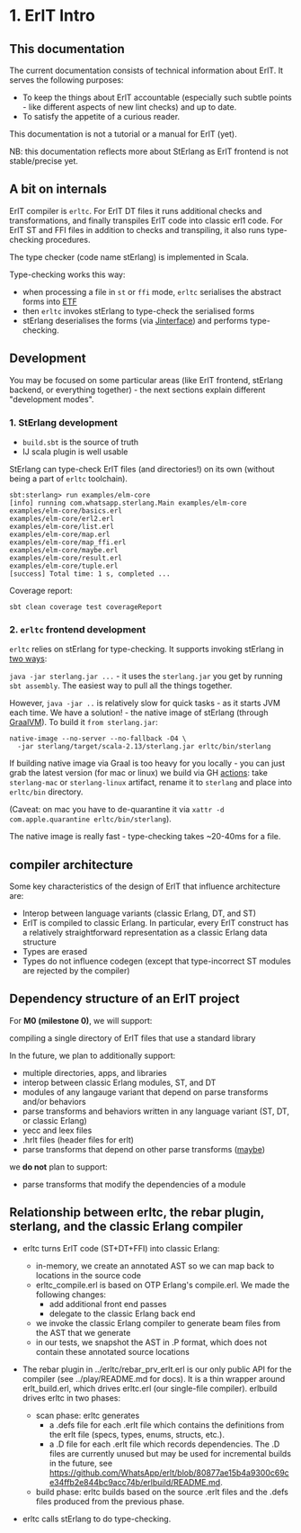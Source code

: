 # 1. ErlT Intro

## This documentation

The current documentation consists of technical information about ErlT.
It serves the following purposes:

* To keep the things about ErlT accountable (especially such subtle points -
  like different aspects of new lint checks) and up to date.
* To satisfy the appetite of a curious reader.

This documentation is not a tutorial or a manual for ErlT (yet).

NB: this documentation reflects more about StErlang as ErlT frontend is not
stable/precise yet.

## A bit on internals

ErlT compiler is `erltc`.
For ErlT DT files it runs additional checks and transformations, and finally
transpiles ErlT code into classic erl1 code.
For ErlT ST and FFI files in addition to checks and transpiling, it also runs
type-checking procedures.

The type checker (code name stErlang) is implemented in Scala.

Type-checking works this way:
- when processing a file in `st` or `ffi` mode, `erltc` serialises the abstract
forms into [ETF](http://erlang.org/doc/apps/erts/erl_ext_dist.html)
- then `erltc` invokes stErlang to type-check the serialised forms
- stErlang deserialises the forms (via
[Jinterface](http://erlang.org/doc/apps/jinterface/jinterface_users_guide.html))
and performs type-checking.

## Development

You may be focused on some particular areas (like ErlT frontend, stErlang
backend, or everything together) - the next sections explain different
"development modes".

### 1. StErlang development

- `build.sbt` is the source of truth
- IJ scala plugin is well usable

StErlang can type-check ErlT files (and directories!) on its own (without being
a part of `erltc` toolchain).

```
sbt:sterlang> run examples/elm-core
[info] running com.whatsapp.sterlang.Main examples/elm-core
examples/elm-core/basics.erl
examples/elm-core/erl2.erl
examples/elm-core/list.erl
examples/elm-core/map.erl
examples/elm-core/map_ffi.erl
examples/elm-core/maybe.erl
examples/elm-core/result.erl
examples/elm-core/tuple.erl
[success] Total time: 1 s, completed ...
```

Coverage report:

```
sbt clean coverage test coverageReport
```

### 2. `erltc` frontend development

`erltc` relies on stErlang for type-checking. It supports invoking stErlang in
[two ways](https://git.io/JJlhF):

`java -jar sterlang.jar ...` - it uses the `sterlang.jar` you get by running
`sbt assembly`. The easiest way to pull all the things together.

However, `java -jar ..` is relatively slow for quick tasks - as it starts JVM
each time. We have a solution! - the native image of stErlang (through
[GraalVM](https://www.graalvm.org/)). To build it `from sterlang.jar`:

```
native-image --no-server --no-fallback -O4 \
  -jar sterlang/target/scala-2.13/sterlang.jar erltc/bin/sterlang
```

If building native image via Graal is too heavy for you locally - you can just
grab the latest version (for mac or linux) we build via GH
[actions](https://git.io/JJlji): take `sterlang-mac` or `sterlang-linux`
artifact, rename it to `sterlang` and place into `erltc/bin` directory.

(Caveat: on mac you have to de-quarantine it via
`xattr -d com.apple.quarantine erltc/bin/sterlang`).

The native image is really fast - type-checking takes ~20-40ms for a file.

## compiler architecture

Some key characteristics of the design of ErlT that influence architecture are:
- Interop between language variants (classic Erlang, DT, and ST) 
- ErlT is compiled to classic Erlang. In particular, every ErlT construct has a relatively straightforward representation as a classic Erlang data structure
- Types are erased
- Types do not influence codegen (except that type-incorrect ST modules are rejected by the compiler)

## Dependency structure of an ErlT project

For **M0 (milestone 0)**, we will support:

compiling a single directory of ErlT files that use a standard library

In the future, we plan to additionally support:

- multiple directories, apps, and libraries
- interop between classic Erlang modules, ST, and DT
- modules of any langauge variant that depend on parse transforms and/or behaviors
- parse transforms and behaviors written in any language variant (ST, DT, or classic Erlang)
- yecc and leex files
- .hrlt files (header files for erlt)
- parse transforms that depend on other parse transforms ([maybe](https://github.com/WhatsApp/erlt/pull/167/files#r488671728))

we **do not** plan to support:
- parse transforms that modify the dependencies of a module

## Relationship between erltc, the rebar plugin, sterlang, and the classic Erlang compiler

- erltc turns ErlT code (ST+DT+FFI) into classic Erlang:
  - in-memory, we create an annotated AST so we can map back to locations in the source code
  - erltc_compile.erl is based on OTP Erlang's compile.erl. We made the following changes:
      - add additional front end passes
      - delegate to the classic Erlang back end
  - we invoke the classic Erlang compiler to generate beam files from the AST that we generate
  - in our tests, we snapshot the AST in .P format, which does not contain these annotated source locations

- The rebar plugin in ../erltc/rebar_prv_erlt.erl is our only public API for the compiler (see ../play/README.md for docs). It is a thin wrapper around erlt_build.erl, which drives erltc.erl (our single-file compiler). erlbuild drives erltc in two phases:
    - scan phase: erltc generates
        - a .defs file for each .erlt file which contains the definitions from the erlt file (specs, types, enums, structs, etc.).
        - a .D file for each .erlt file which records dependencies. The .D files are currently unused but may be used for incremental builds in the future, see https://github.com/WhatsApp/erlt/blob/80877ae15b4a9300c69ce34ffb2e844bc9acc74b/erlbuild/README.md.
    - build phase: erltc builds based on the source .erlt files and the .defs files produced from the previous phase.

- erltc calls stErlang to do type-checking.